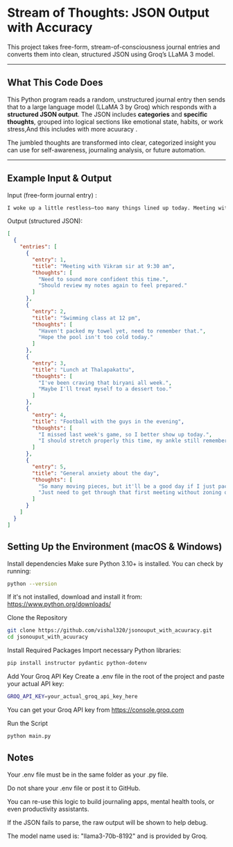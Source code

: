 # Stream of Thoughts: JSON Output with Accuracy

This project takes free-form, stream-of-consciousness journal entries and converts them into clean, structured JSON using Groq’s LLaMA 3 model.

---

## What This Code Does

This Python program reads a random, unstructured journal entry  then sends that to a large language model (LLaMA 3 by Groq) which responds with a **structured JSON output**. The JSON includes **categories** and **specific thoughts**, grouped into logical sections like emotional state, habits, or work stress,And this includes with more acuuracy .

The jumbled thoughts are transformed into clear, categorized insight you can use for self-awareness, journaling analysis, or future automation.

---

## Example Input & Output

Input (free-form journal entry) :
```bash
I woke up a little restless—too many things lined up today. Meeting with Vikram sir at 9:30 sharp... I need to sound more confident this time. Should I review my notes again? It’s supposed to end by 10:25, but what if it runs late? I’ll barely have time to breathe before swimming class at 12. I haven’t packed my towel yet—ugh. Hope the pool isn’t too cold today. Lunch is set though—Thalapakattu! I’ve been craving that biryani all week. Maybe I’ll treat myself to a dessert too. Later in the evening, football with the guys—I missed last week’s game, so I better show up today. I should stretch properly this time—my ankle still remembers that rough tackle from last month. So many moving pieces, but it’ll be a good day if I just pace myself. Just need to get through that first meeting without zoning out.
```
Output (structured JSON):

```json
[
  {
    "entries": [
      {
        "entry": 1,
        "title": "Meeting with Vikram sir at 9:30 am",
        "thoughts": [
          "Need to sound more confident this time.",
          "Should review my notes again to feel prepared."
        ]
      },
      {
        "entry": 2,
        "title": "Swimming class at 12 pm",
        "thoughts": [
          "Haven't packed my towel yet, need to remember that.",
          "Hope the pool isn't too cold today."
        ]
      },
      {
        "entry": 3,
        "title": "Lunch at Thalapakattu",
        "thoughts": [
          "I've been craving that biryani all week.",
          "Maybe I'll treat myself to a dessert too."
        ]
      },
      {
        "entry": 4,
        "title": "Football with the guys in the evening",
        "thoughts": [
          "I missed last week's game, so I better show up today.",
          "I should stretch properly this time, my ankle still remembers that rough tackle from last month."
        ]
      },
      {
        "entry": 5,
        "title": "General anxiety about the day",
        "thoughts": [
          "So many moving pieces, but it'll be a good day if I just pace myself.",
          "Just need to get through that first meeting without zoning out."
        ]
      }
    ]
  }
]
```
## Setting Up the Environment (macOS & Windows)
Install dependencies
Make sure Python 3.10+ is installed. You can check by running:

```bash
python --version
```
If it's not installed, download and install it from:
https://www.python.org/downloads/

Clone the Repository
```bash
git clone https://github.com/vishal320/jsonouput_with_acuuracy.git
cd jsonouput_with_acuuracy
```

Install Required Packages
Import necessary Python libraries:

```bash
pip install instructor pydantic python-dotenv
```
Add Your Groq API Key
Create a .env file in the root of the project and paste your actual API key:

```bash
GROQ_API_KEY=your_actual_groq_api_key_here
```
You can get your Groq API key from https://console.groq.com

Run the Script
```bash
python main.py
```
## Notes 
Your .env file must be in the same folder as your .py file.

Do not share your .env file or post it to GitHub.

You can re-use this logic to build journaling apps, mental health tools, or even productivity assistants.

If the JSON fails to parse, the raw output will be shown to help debug.

The model name used is: "llama3-70b-8192" and is provided by Groq.





